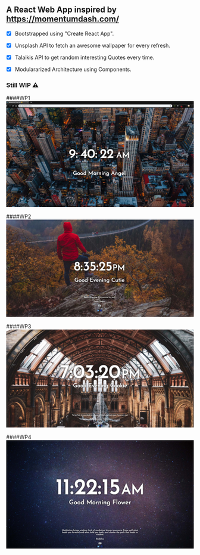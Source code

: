 ## A React Web App inspired by https://momentumdash.com/

- [x] Bootstrapped using "Create React App".
- [x] Unsplash API to fetch an awesome wallpaper for every refresh.
- [x] Talaikis API to get random interesting Quotes every time.
- [x] Modulararized Architecture using Components.


### Still WIP ⚠️

####WP1
![alt text](https://raw.githubusercontent.com/vale-c/momentum/master/JPEG/screenshot-1.jpg)

####WP2
![alt text](https://raw.githubusercontent.com/vale-c/momentum/master/JPEG/screenshot-2.jpg)

####WP3
![alt text](https://raw.githubusercontent.com/vale-c/momentum/master/JPEG/screenshot-3.jpg)

####WP4
![alt text](https://raw.githubusercontent.com/vale-c/momentum/master/JPEG/screenshot-4.jpg)
